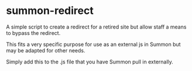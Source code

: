 # summon-redirect
A simple script to create a redirect for a retired site but allow staff a means to bypass the redirect.

This fits a very specific purpose for use as an external js in Summon but may be adapted for other needs.

Simply add this to the .js file that you have Summon pull in externally.
